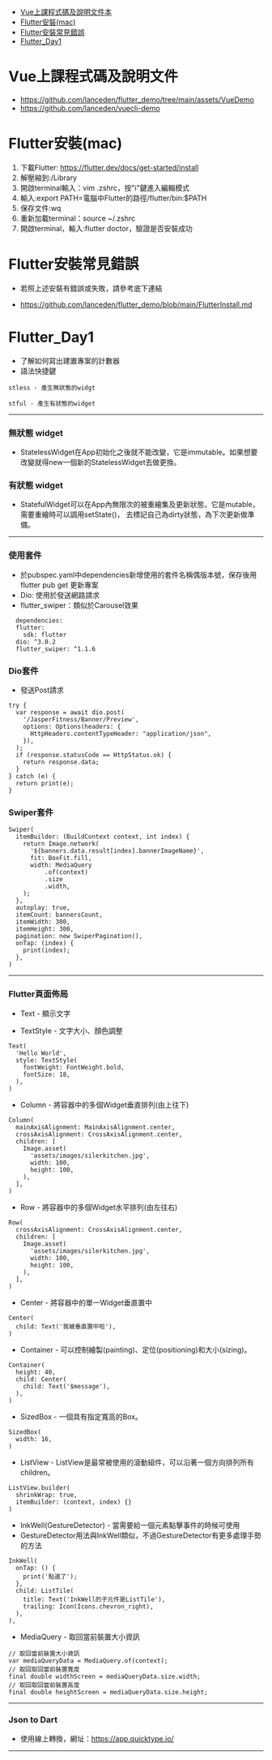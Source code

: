   - [Vue上課程式碼及說明文件本](#Vue上課程式碼及說明文件)
  - [Flutter安裝(mac)](#Flutter安裝(mac))
  - [Flutter安裝常見錯誤](#Flutter安裝常見錯誤)
  - [Flutter_Day1](#FlutterDay1)

# Vue上課程式碼及說明文件
- https://github.com/lanceden/flutter_demo/tree/main/assets/VueDemo
- https://github.com/lanceden/vuecli-demo

# Flutter安裝(mac)

1. 下載Flutter: https://flutter.dev/docs/get-started/install
2. 解壓縮到:/Library
3. 開啟terminal輸入：vim .zshrc，按"i"鍵進入編輯模式
4. 輸入:export PATH=電腦中Flutter的路徑/flutter/bin:$PATH
5. 保存文件:wq
6. 重新加載terminal：source ~/.zshrc
6. 開啟terminal，輸入:flutter doctor，驗證是否安裝成功


# Flutter安裝常見錯誤

* 若照上述安裝有錯誤或失敗，請參考底下連結

* https://github.com/lanceden/flutter_demo/blob/main/FlutterInstall.md


# Flutter_Day1

- 了解如何寫出建置專案的計數器
- 語法快捷鍵

```
stless - 產生無狀態的widgt

stful - 產生有狀態的widget
```

---

### 無狀態 widget
* StatelessWidget在App初始化之後就不能改變，它是immutable。如果想要改變就得new一個新的StatelessWidget去做更換。

### 有狀態 widget
*   StatefulWidget可以在App內無限次的被重繪集及更新狀態，它是mutable，需要重繪時可以調用setState()，
    去標記自己為dirty狀態，為下次更新做準備。

---

### 使用套件
*   於pubspec.yaml中dependencies新增使用的套件名稱偶版本號，保存後用flutter pub get 更新專案
*    Dio: 使用於發送網路請求   
*    flutter_swiper：類似於Carousel效果

```
  dependencies:
  flutter:
    sdk: flutter
  dio: ^3.0.2
  flutter_swiper: ^1.1.6
```

### Dio套件

- 發送Post請求
```
try {
  var response = await dio.post(
    '/JasperFitness/Banner/Preview',
    options: Options(headers: {
      HttpHeaders.contentTypeHeader: "application/json",
    }),
  );
  if (response.statusCode == HttpStatus.ok) {
    return response.data;
  }
} catch (e) {
  return print(e);
}
```

### Swiper套件
```
Swiper(
  itemBuilder: (BuildContext context, int index) {
    return Image.network(
      '${banners.data.result[index].bannerImageName}',
      fit: BoxFit.fill,
      width: MediaQuery
          .of(context)
          .size
          .width,
    );
  },
  autoplay: true,
  itemCount: bannersCount,
  itemWidth: 300,
  itemHeight: 300,
  pagination: new SwiperPagination(),
  onTap: (index) {
    print(index);
  },
)
```
---


### Flutter頁面佈局
- Text - 顯示文字

- TextStyle - 文字大小、顏色調整

```
Text(
  'Hello World',
  style: TextStyle(
    fontWeight: FontWeight.bold,
    fontSize: 18,
  ),
)
```

- Column - 將容器中的多個Widget垂直排列(由上往下)

```
Column(
  mainAxisAlignment: MainAxisAlignment.center,
  crossAxisAlignment: CrossAxisAlignment.center,
  children: [
    Image.asset(
      'assets/images/silerkitchen.jpg',
      width: 100,
      height: 100,
    ),
  ],
)
```

- Row - 將容器中的多個Widget水平排列(由左往右)

```
Row(
  crossAxisAlignment: CrossAxisAlignment.center,
  children: [
    Image.asset(
      'assets/images/silerkitchen.jpg',
      width: 100,
      height: 100,
    ),
  ],
)
```

- Center - 將容器中的單一Widget垂直置中

```
Center(
  child: Text('我被垂直置中啦'),
)
```

- Container - 可以控制繪製(painting)、定位(positioning)和大小(sizing)。

```
Container(
  height: 40,
  child: Center(
    child: Text('$message'),
  ),
)
```

- SizedBox - 一個具有指定寬高的Box。

```
SizedBox(
  width: 16,
)
```

- ListView - ListView是最常被使用的滾動組件，可以沿著一個方向排列所有children。
```
ListView.builder(
  shrinkWrap: true,
  itemBuilder: (context, index) {}
)
```

- InkWell(GestureDetector) - 當需要給一個元素點擊事件的時候可使用
- GestureDetector用法與InkWell類似，不過GestureDetector有更多處理手勢的方法

```
InkWell(
  onTap: () {
    print('點選了');
  },
  child: ListTile(
    title: Text('InkWell的子元件是ListTile'),
    trailing: Icon(Icons.chevron_right),
  ),
),

```

- MediaQuery - 取回當前裝置大小資訊
```
// 取回當前裝置大小資訊
var mediaQueryData = MediaQuery.of(context);
// 取回取回當前裝置寬度
final double widthScreen = mediaQueryData.size.width;
// 取回取回當前裝置高度
final double heightScreen = mediaQueryData.size.height;
```

---

### Json to Dart
- 使用線上轉換，網址：https://app.quicktype.io/

---
